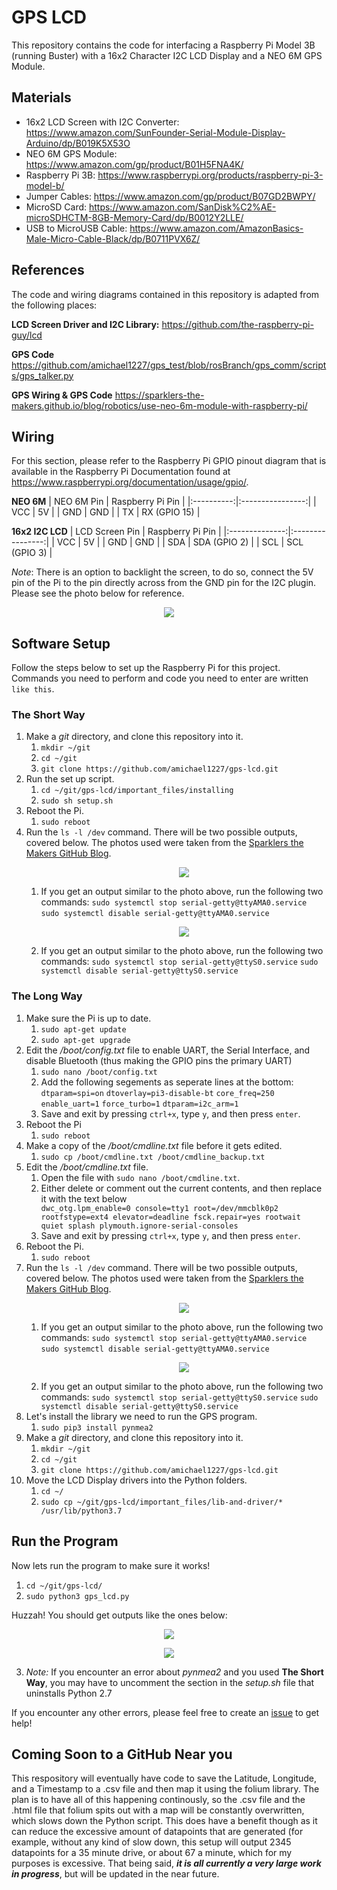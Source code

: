 # GPS LCD
This repository contains the code for interfacing a Raspberry Pi Model 3B (running Buster) with a 16x2 Character I2C LCD Display and a NEO 6M GPS Module.

## Materials
- 16x2 LCD Screen with I2C Converter: https://www.amazon.com/SunFounder-Serial-Module-Display-Arduino/dp/B019K5X53O
- NEO 6M GPS Module: https://www.amazon.com/gp/product/B01H5FNA4K/
- Raspberry Pi 3B: https://www.raspberrypi.org/products/raspberry-pi-3-model-b/
- Jumper Cables: https://www.amazon.com/gp/product/B07GD2BWPY/
- MicroSD Card: https://www.amazon.com/SanDisk%C2%AE-microSDHCTM-8GB-Memory-Card/dp/B0012Y2LLE/
- USB to MicroUSB Cable: https://www.amazon.com/AmazonBasics-Male-Micro-Cable-Black/dp/B0711PVX6Z/

## References
The code and wiring diagrams contained in this repository is adapted from the following places:

**LCD Screen Driver and I2C Library:**
https://github.com/the-raspberry-pi-guy/lcd

**GPS Code**
https://github.com/amichael1227/gps_test/blob/rosBranch/gps_comm/scripts/gps_talker.py

**GPS Wiring & GPS Code**
https://sparklers-the-makers.github.io/blog/robotics/use-neo-6m-module-with-raspberry-pi/

## Wiring
For this section, please refer to the Raspberry Pi GPIO pinout diagram that is available in the Raspberry Pi Documentation found at https://www.raspberrypi.org/documentation/usage/gpio/.

**NEO 6M**
| NEO 6M Pin | Raspberry Pi Pin |
|:----------:|:----------------:|
|     VCC    |        5V        |
|     GND    |        GND       |
|     TX     |   RX (GPIO 15)   |

**16x2 I2C LCD**
| LCD Screen Pin | Raspberry Pi Pin |
|:--------------:|:----------------:|
|       VCC      |        5V        |
|       GND      |        GND       |
|       SDA      |   SDA (GPIO 2)   |
|       SCL      |   SCL (GPIO 3)   |

*Note*: There is an option to backlight the screen, to do so, connect the 5V pin of the Pi to the pin directly across from the GND pin for the I2C plugin. Please see the photo below for reference.

<p align="center">
  <img src="https://github.com/amichael1227/gps-lcd/blob/master/important_files/documentation-photos/I2C-LCD-Backlight-Wiring.gif">
</p>

## Software Setup
Follow the steps below to set up the Raspberry Pi for this project. Commands you need to perform and code you need to enter are written `like this`.

### The Short Way
<ol>
	<li>Make a <em>git</em> directory, and clone this repository into it.
	<ol>
		<li><code>mkdir ~/git</code></li>
		<li><code>cd ~/git</code></li>
		<li><code>git clone https://github.com/amichael1227/gps-lcd.git</code></li>
	</ol>
	</li>
	<li>Run the set up script.
	<ol>
		<li><code>cd ~/git/gps-lcd/important_files/installing</code></li>
		<li><code>sudo sh setup.sh</code></li>
	</ol>
	</li>
	<li>Reboot the Pi.
	<ol>
		<li><code>sudo reboot</code></li>
	</ol>
	</li>
	<li>Run the <code>ls -l /dev</code> command. There will be two possible outputs, covered below. The photos used were taken from the <a href="https://sparklers-the-makers.github.io/blog/robotics/use-neo-6m-module-with-raspberry-pi/">Sparklers the Makers GitHub Blog</a>.
		<ol>
			<p align="center">
  			<img src="https://github.com/amichael1227/gps-lcd/blob/master/important_files/documentation-photos/I2C-Possible-Output-1.gif">
			</p>
			<li>If you get an output similar to the photo above, run the following two commands: <code>sudo systemctl stop serial-getty@ttyAMA0.service</code> 				<code>sudo systemctl disable serial-getty@ttyAMA0.service</code></li>
			<p align="center">
 			 <img src="https://github.com/amichael1227/gps-lcd/blob/master/important_files/documentation-photos/I2C-Possible-Output-2.gif">
			</p>
			<li>If you get an output similar to the photo above, run the following two commands: <code>sudo systemctl stop serial-getty@ttyS0.service</code> <code>sudo systemctl disable serial-getty@ttyS0.service</code> </li>
		</ol>	
		</li>
</ol>


### The Long Way
<ol>
	<li>Make sure the Pi is up to date.
	<ol>
		<li><code>sudo apt-get update</code></li>
		<li><code>sudo apt-get upgrade</code></li>
	</ol>
	</li>
	<li>Edit the <em>/boot/config.txt</em> file to enable UART, the Serial Interface, and disable Bluetooth (thus making the GPIO pins the primary UART)
	<ol>
		<li><code>sudo nano /boot/config.txt</code></li>
		<li>Add the following segements as seperate lines at the bottom:</li>
			<code>dtparam=spi=on</code>
			<code>dtoverlay=pi3-disable-bt</code>
			<code>core_freq=250</code>
			<code>enable_uart=1</code>
			<code>force_turbo=1</code>
			<code>dtparam=i2c_arm=1</code>
		<li>Save and exit by pressing <code>ctrl+x</code>, type <code>y</code>, and then press <code>enter</code>.</li>
		</ol>
		</li>
	<li>Reboot the Pi
	<ol>
		<li><code>sudo reboot</code></li>
	</ol>
	</li>
	<li>Make a copy of the <em>/boot/cmdline.txt</em> file before it gets edited.
	<ol>
		<li><code>sudo cp /boot/cmdline.txt /boot/cmdline_backup.txt</code></li>
	</ol>
	</li>
	<li>Edit the <em>/boot/cmdline.txt</em> file.
	<ol>
		<li>Open the file with <code>sudo nano /boot/cmdline.txt</code>.</li>
		<li>Either delete or comment out the current contents, and then replace it with the text below</li>
		<code>dwc_otg.lpm_enable=0 console=tty1 root=/dev/mmcblk0p2 rootfstype=ext4 elevator=deadline fsck.repair=yes rootwait quiet splash plymouth.ignore-serial-consoles</code>
		<li>Save and exit by pressing <code>ctrl+x</code>, type <code>y</code>, and then press <code>enter</code>.</li>
	</ol>
	</li>
	<li>Reboot the Pi.
	<ol>
		<li><code>sudo reboot</code></li>
	</ol>
	</li>
	<li>Run the <code>ls -l /dev</code> command. There will be two possible outputs, covered below. The photos used were taken from the <a href="https://sparklers-the-makers.github.io/blog/robotics/use-neo-6m-module-with-raspberry-pi/">Sparklers the Makers GitHub Blog</a>.
	<ol>
		<p align="center">
 		<img src="https://github.com/amichael1227/gps-lcd/blob/master/important_files/documentation-photos/I2C-Possible-Output-1.gif">
		</p>
		<li>If you get an output similar to the photo above, run the following two commands: <code>sudo systemctl stop serial-getty@ttyAMA0.service</code> <code>sudo systemctl disable serial-getty@ttyAMA0.service</code></li>
		<p align="center">
 		<img src="https://github.com/amichael1227/gps-lcd/blob/master/important_files/documentation-photos/I2C-Possible-Output-2.gif">
		</p>
		<li>If you get an output similar to the photo above, run the following two commands: <code>sudo systemctl stop serial-getty@ttyS0.service</code> <code>sudo systemctl disable serial-getty@ttyS0.service</code> </li>
	</ol>
	</li>
	<li>Let's install the library we need to run the GPS program.
		<ol>
		<li><code>sudo pip3 install pynmea2</code></li>
		</ol>
		</li>
	<li>Make a <em>git</em> directory, and clone this repository into it.
	<ol>
		<li><code>mkdir ~/git</code></li>
		<li><code>cd ~/git</code>
		<li><code>git clone https://github.com/amichael1227/gps-lcd.git</code></li> 
	</ol>
	</li>
	<li>Move the LCD Display drivers into the Python folders.
	<ol>
		<li><code>cd ~/</code></li>
		<li><code>sudo cp ~/git/gps-lcd/important_files/lib-and-driver/* /usr/lib/python3.7</code></li>
	</ol>
	</li>
</ol>

## Run the Program
Now lets run the program to make sure it works!
1. `cd ~/git/gps-lcd/`
2. `sudo python3 gps_lcd.py`

Huzzah! You should get outputs like the ones below:

<p align="center">
  <img src="https://github.com/amichael1227/gps-lcd/blob/master/important_files/documentation-photos/Code-Output.gif">
</p>

<p align="center">
  <img src="https://github.com/amichael1227/gps-lcd/blob/master/important_files/documentation-photos/LCD-Output.gif">
</p>

3. *Note:* If you encounter an error about *pynmea2* and you used **The Short Way**, you may have to uncomment the section in the *setup.sh* file that uninstalls Python 2.7

If you encounter any other errors, please feel free to create an [issue](https://github.com/amichael1227/gps-lcd/issues/new) to get help!

## Coming Soon to a GitHub Near you
This respository will eventually have code to save the Latitude, Longitude, and a Timestamp to a .csv file and then map it using the folium library. The plan is to have all of this happening continously, so the .csv file and the .html file that folium spits out with a map will be constantly overwritten, which slows down the Python script. This does have a benefit though as it can reduce the excessive amount of datapoints that are generated (for example, without any kind of slow down, this setup will output 2345 datapoints for a 35 minute drive, or about 67 a minute, which for my purposes is excessive. That being said, ***it is all currently a very large work in progress***, but will be updated in the near future.
